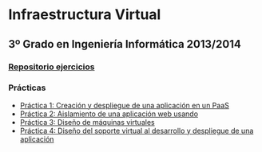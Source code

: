 Infraestructura Virtual
=======================
3º Grado en Ingeniería Informática 2013/2014
--------------------------------------------

### [Repositorio ejercicios](ejercicios)

### Prácticas
* [Práctica 1: Creación y despliegue de una aplicación en un PaaS](practica_01/README.md)
* [Práctica 2: Aislamiento de una aplicación web usando](practica_02/README.md)
* [Práctica 3: Diseño de máquinas virtuales](practica_03/README.md)
* [Práctica 4: Diseño del soporte virtual al desarrollo y despliegue de una aplicación](practica_04/README.md)
